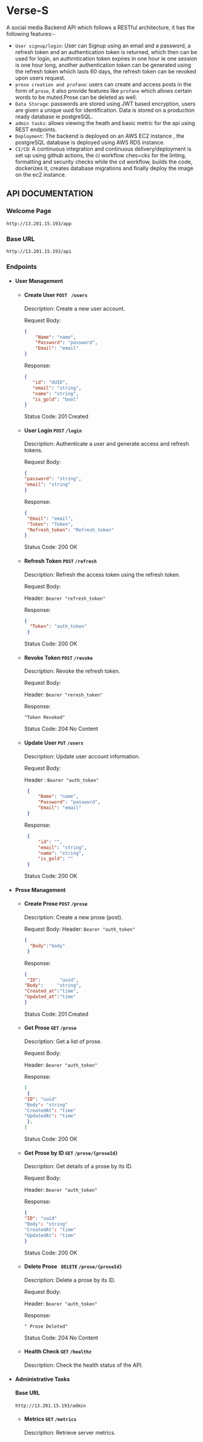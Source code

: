 # Verse-S
A social media Backend APi which follows a RESTful architecture, it has the following features:-
- `User signup/login`: User can Signup using an email and a password, a refresh token and an authentication token is returned, which then can be used for login, an authrntication token expires in one hour ie one session is one hour long, another authentication token can be generated using the refresh token whiich lasts 60 days, the refresh token can be revoked upon users request.
- `prose creation and profane`: users can create and access posts in the form of `prose`, it also provide features like `profane` which allows certain words to be muted.Prose can be deleted as well. 
- `Data Storage`: passwords are stored using JWT based encryption, users are given a unique uuid for identification. Data is stored on a production ready database ie postgreSQL.
- `admin tasks`: allows viewing the heath and basic metric for the api using REST endpoints.
- `Deployment`: The backend is deployed on an AWS EC2 instance , the postgreSQL database is deployed using AWS RDS instance.
- `CI/CD`: A continuous integration and continuous delivery/deployment is set up using github actions, the ci workflow ches=cks for the linting, formatting and security checks while the cd workflow, builds the code, dockerizes it,  creates database migrations and finally deploy the image on the ec2 instance.

## API DOCUMENTATION

### Welcome Page
```
http://13.201.15.193/app
```

### Base URL
```
http://13.201.15.193/api
```

### Endpoints

- #### User Management
   - #### Create User `POST ` `/users`
     Description: Create a new user account.
     
     Request Body:
     ```json
     {
         "Name": "name",
         "Password": "password",
         "Email": "email"
     }
     ```

     Response:
      ```json
     {
         "id": "UUID",
         "email": "string",
         "name": "string",
         "is_gold": "bool"
     }
     ```
     
     Status Code: 201 Created
   - #### User Login `POST` `/login`
     Description: Authenticate a user and generate access and refresh tokens.

     Request Body:
      ```json
     {
      "password": "string",
      "email": "string"
      }
      ```
     
     Response:
      ```json
     {
       "Email": "email",
       "Token": "Token",
       "Refresh_token": "Refresh_token"
      }
      ```
     Status Code: 200 OK
   - #### Refresh Token `POST` `/refresh`
     Description: Refresh the access token using the refresh token.
     
     Request Body:
     
     Header: `Bearer "refresh_token"`
     
     Response:
     ```json
     {
       "Token": "auth_token"
      }
     ```
     Status Code: 200 OK

  - #### Revoke Token `POST` `/revoke`
    Description: Revoke the refresh token.
    
    Request Body:
    
    Header: `Bearer "reresh_token"`
    
    Response:
    
    `"Token Revoked"`
    
    Status Code: 204 No Content
  - #### Update User `PUT` `/users` 
    Description: Update user account information.
    
    Request Body:
    
    Header : `Bearer "auth_token"`
    
    ```json
     {
         "Name": "name",
         "Password": "password",
         "Email": "email"
     }
     ```
    
    Response:
    ```json
     {
         "id": "",
         "email": "string",
         "name": "string",
         "is_gold": ""
     }
     ```
    
    Status Code: 200 OK
- #### Prose Management
  - #### Create Prose `POST` `/prose`
    Description: Create a new prose (post).
    
    Request Body:
    Header: `Bearer "auth_token"`
    ```json
    {
      "Body":"body"
     }
    ```
    
    Response:
    ```json
    {
     "ID":       "uuid",
	"Body":     "string",
	"Created_at":"time",
	"Updated_at":"time"
	}
    ```
    Status Code: 201 Created

  - #### Get Prose `GET` `/prose`
    Description: Get a list of prose.
 
    Request Body:
    
    Header: `Bearer "auth_token"`
    
    Response:
    ```json
    [
     {
	"ID": "uuid"
	"Body": "string"    
	"CreatedAt": "time"
	"UpdatedAt": "time"
     },
    ]
    ```

    Status Code: 200 OK

  - #### Get Prose by ID `GET` `/prose/{proseId}`
    Description: Get details of a prose by its ID.
    
    Request Body:
 
    Header: `Bearer "auth_token"`
    
    Response:
       ```json
    {
	"ID": "uuid"
	"Body": "string"    
	"CreatedAt": "time"
	"UpdatedAt": "time"
     }
    ```
    
    Status Code: 200 OK
  - #### Delete Prose ` DELETE` `/prose/{proseId}`
    Description: Delete a prose by its ID.
 
    Request Body:
 
    Header: `Bearer "auth_token"`
    
    Response:
    
    `" Prose Deleted"`
    
    Status Code: 204 No Content
  - #### Health Check `GET` `/healthz`
    Description: Check the health status of the API.
    
- #### Administrative Tasks
    #### Base URL
    ```
    http://13.201.15.193/admin
    ```

  - #### Metrics `GET` `/metrics`
    Description: Retrieve server metrics.

